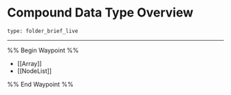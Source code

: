# Compound Data Type Overview
 
```ccard
type: folder_brief_live
```
 
---

%% Begin Waypoint %%
- [[Array]]
- [[NodeList]]

%% End Waypoint %%